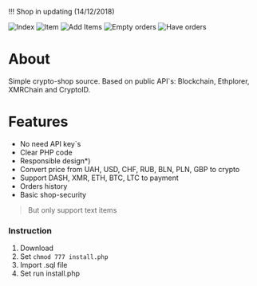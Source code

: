 !!! Shop in updating (14/12/2018)

![Index](https://i.imgur.com/axwIbbW.png)
![Item](https://i.imgur.com/t3VQvis.png)
![Add Items](https://i.imgur.com/65bp1Elg.png)
![Empty orders](https://i.imgur.com/orE57Skg.png)
![Have orders](https://i.imgur.com/Hc8bTbNg.png)

# About
Simple crypto-shop source. Based on public API`s: Blockchain, Ethplorer, XMRChain and CryptoID.

# Features
- No need API key`s
- Clear PHP code
- Responsible design*)
- Convert price from UAH, USD, CHF, RUB, BLN, PLN, GBP to crypto
- Support DASH, XMR, ETH, BTC, LTC to payment
- Orders history
- Basic shop-security
> But only support text items

### Instruction
1. Download
2. Set `chmod 777 install.php`
3. Import .sql file
4. Set run install.php
